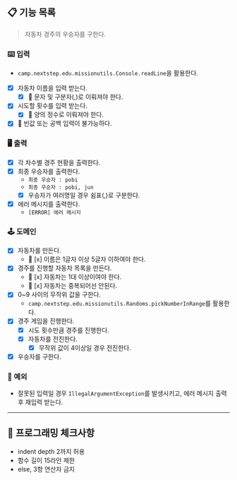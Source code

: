 ## 📋 기능 목록

> 자동차 경주의 우승자를 구한다.

### ⌨️ 입력

- `camp.nextstep.edu.missionutils.Console.readLine`을 활용한다.
- [x] 자동차 이름을 입력 받는다.
  - [x] 🧨 문자 및 구분자(,)로 이뤄져야 한다.
- [x] 시도할 횟수를 입력 받는다.
  - [x] 🧨 양의 정수로 이뤄져야 한다.
- [x] 🧨 빈값 또는 공백 입력이 불가능하다.

### 🖥 출력

- [x] 각 차수별 경주 현황을 출력한다.
- [x] 최종 우승자를 출력한다.
  - `최종 우승자 : pobi`
  - `최종 우승자 : pobi, jun`
  - [x] 우승자가 여러명일 경우 쉼표(,)로 구분한다.
- [x] 에러 메시지를 출력한다.
  - `[ERROR] 에러 메시지`

### 🕹️ 도메인

- [x] 자동차를 만든다.
  - 🧨 [x] 이름은 1글자 이상 5글자 이하여야 한다.
- [x] 경주를 진행할 자동차 목록을 만든다.
    - 🧨 [x] 자동차는 1대 이상이여야 한다.
    - 🧨 [x] 자동차는 중복되어선 안된다.
- [x] 0~9 사이의 무작위 값을 구한다.
    - `camp.nextstep.edu.missionutils.Randoms.pickNumberInRange`를 활용한다.
- [x] 경주 게임을 진행한다.
    - [x] 시도 횟수만큼 경주를 진행한다.
    - [x] 자동차를 전진한다.
        - [x] 무작위 값이 4이상일 경우 전진한다.
- [x] 우승자를 구한다.

### 🧨 예외

- 잘못된 입력일 경우 `IllegalArgumentException`를 발생시키고, 에러 메시지 출력 후 재입력 받는다.

---

## 🏁 프로그래밍 체크사항

- indent depth 2까지 허용
- 함수 길이 15라인 제한
- else, 3항 연산자 금지
